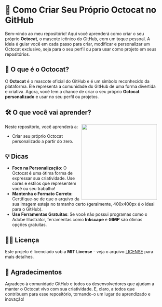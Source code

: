 # 🐙 Como Criar Seu Próprio Octocat no GitHub

Bem-vindo ao meu repositório! Aqui você aprenderá como criar o seu próprio **Octocat**, o mascote icônico do GitHub, com um toque pessoal. A ideia é guiar você em cada passo para criar, modificar e personalizar um Octocat exclusivo, seja para o seu perfil ou para usar como projeto em seus repositórios.

## 🚀 O que é o Octocat?

O **Octocat** é o mascote oficial do GitHub e é um símbolo reconhecido da plataforma. Ele representa a comunidade do GitHub de uma forma divertida e criativa. Agora, você tem a chance de criar o seu próprio **Octocat personalizado** e usar no seu perfil ou projetos.

## 🛠️ O que você vai aprender?
<img src="https://github.com/user-attachments/assets/17e56b7c-6592-4ee2-8889-7441508f049a" align="right" width="250" height="250">

Neste repositório, você aprenderá a:

- Criar seu próprio Octocat personalizado a partir do zero.
  

## 💡 Dicas

- **Foco na Personalização**: O Octocat é uma ótima forma de expressar sua criatividade. Use cores e estilos que representem você ou seu trabalho!
- **Mantenha o Formato Correto**: Certifique-se de que o arquivo da sua imagem esteja no tamanho certo (geralmente, 400x400px é o ideal para o GitHub).
- **Use Ferramentas Gratuitas**: Se você não possui programas como o Adobe Illustrator, ferramentas como **Inkscape** e **GIMP** são ótimas opções gratuitas.

## 🧑‍💻 Licença

Este projeto é licenciado sob a **MIT License** - veja o arquivo [LICENSE](LICENSE) para mais detalhes.

## 🙏 Agradecimentos

Agradeço à comunidade GitHub e todos os desenvolvedores que ajudam a manter o Octocat vivo com sua criatividade. E, claro, a todos que contribuem para esse repositório, tornando-o um lugar de aprendizado e inovação!
